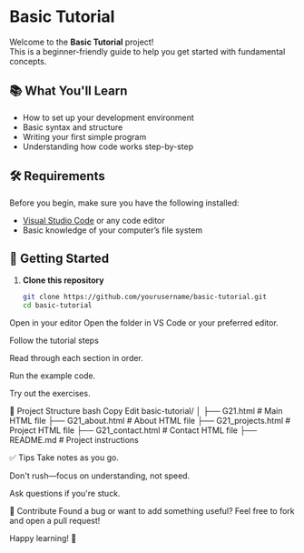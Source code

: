 # Basic Tutorial

Welcome to the **Basic Tutorial** project!  
This is a beginner-friendly guide to help you get started with fundamental concepts.

## 📚 What You'll Learn

- How to set up your development environment
- Basic syntax and structure
- Writing your first simple program
- Understanding how code works step-by-step

## 🛠️ Requirements

Before you begin, make sure you have the following installed:

- [Visual Studio Code](https://code.visualstudio.com/) or any code editor
- Basic knowledge of your computer’s file system

## 🚀 Getting Started

1. **Clone this repository**
   ```bash
   git clone https://github.com/yourusername/basic-tutorial.git
   cd basic-tutorial
Open in your editor
Open the folder in VS Code or your preferred editor.

Follow the tutorial steps

Read through each section in order.

Run the example code.

Try out the exercises.

📁 Project Structure
bash
Copy
Edit
basic-tutorial/
│
├── G21.html            # Main HTML file
├── G21_about.html      # About HTML file
├── G21_projects.html   # Project HTML file
├── G21_contact.html    # Contact HTML file
├── README.md         # Project instructions

✅ Tips
Take notes as you go.

Don't rush—focus on understanding, not speed.

Ask questions if you're stuck.

🧠 Contribute
Found a bug or want to add something useful?
Feel free to fork and open a pull request!


Happy learning! 🚀
